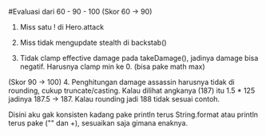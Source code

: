 #Evaluasi dari 60 - 90 - 100
(Skor 60 -> 90)
1. Miss satu ! di Hero.attack

2. Miss tidak mengupdate stealth di backstab()

3. Tidak clamp effective damage pada takeDamage(), jadinya damage bisa negatif. Harusnya clamp min ke 0. (bisa pake math max)

(Skor 90 -> 100)
4. Penghitungan damage assassin harusnya tidak di rounding, cukup truncate/casting. Kalau dilihat angkanya (187) itu 1.5 * 125 jadinya 187.5 -> 187. Kalau rounding jadi 188 tidak sesuai contoh.

Disini aku gak konsisten kadang pake println terus String.format atau println terus pake ("" dan +), sesuaikan saja gimana enaknya.

